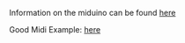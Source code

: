 Information on the miduino can be found <a href="http://midikits.net23.net/miduino/miduino.htm">here</a>
<p>

Good Midi Example: <a href="http://arduino.cc/en/Tutorial/Midi">here</a>